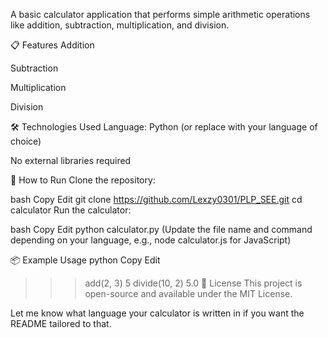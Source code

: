 A basic calculator application that performs simple arithmetic operations like addition, subtraction, multiplication, and division.

📋 Features
Addition

Subtraction

Multiplication

Division

🛠️ Technologies Used
Language: Python (or replace with your language of choice)

No external libraries required

🚀 How to Run
Clone the repository:

bash
Copy
Edit
git clone https://github.com/Lexzy0301/PLP_SEE.git
cd calculator
Run the calculator:

bash
Copy
Edit
python calculator.py
(Update the file name and command depending on your language, e.g., node calculator.js for JavaScript)

📦 Example Usage
python
Copy
Edit
>>> add(2, 3)
5
>>> divide(10, 2)
5.0
📄 License
This project is open-source and available under the MIT License.

Let me know what language your calculator is written in if you want the README tailored to that.

